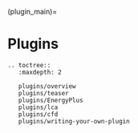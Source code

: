 (plugin_main)=
# Plugins

```{eval-rst}
.. toctree::
   :maxdepth: 2

   plugins/overview
   plugins/teaser
   plugins/EnergyPlus
   plugins/lca
   plugins/cfd
   plugins/writing-your-own-plugin
```